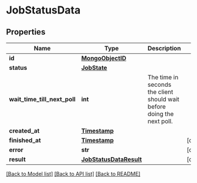 # JobStatusData

## Properties
Name | Type | Description | Notes
------------ | ------------- | ------------- | -------------
**id** | [**MongoObjectID**](MongoObjectID.md) |  | 
**status** | [**JobState**](JobState.md) |  | 
**wait_time_till_next_poll** | **int** | The time in seconds the client should wait before doing the next poll. | 
**created_at** | [**Timestamp**](Timestamp.md) |  | 
**finished_at** | [**Timestamp**](Timestamp.md) |  | [optional] 
**error** | **str** |  | [optional] 
**result** | [**JobStatusDataResult**](JobStatusDataResult.md) |  | [optional] 

[[Back to Model list]](../README.md#documentation-for-models) [[Back to API list]](../README.md#documentation-for-api-endpoints) [[Back to README]](../README.md)

